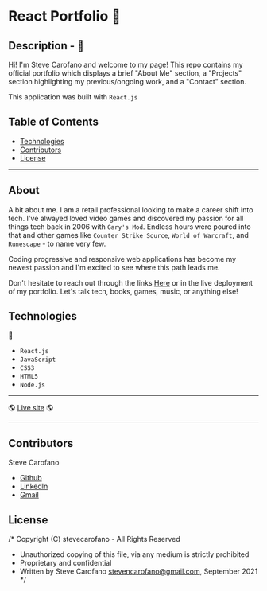 # React Portfolio :test_tube:

## Description - :page_with_curl:

Hi! I'm Steve Carofano and welcome to my page! This repo contains my official portfolio which displays
a brief "About Me" section, a "Projects" section highlighting my previous/ongoing work, and a "Contact" section.

This application was built with ```React.js```
## Table of Contents
* [Technologies](#technologies)
* [Contributors](#contributors)
* [License](#license)

---

## About

A bit about me. I am a retail professional looking to make a career shift into tech. I've alwayed loved video games and discovered my passion for all things tech back in 2006 with ```Gary's Mod```. Endless hours were poured into that and other games like ```Counter Strike Source```, ```World of Warcraft```, and ```Runescape``` - to name very few.

Coding progressive and responsive web applications has become my newest passion and I'm excited to see where this path leads me.

Don't hesitate to reach out through the links [Here](#contributors) or in the live deployment of my portfolio. Let's talk tech, books, games, music, or anything else!

## Technologies 
:iphone:
* ```React.js```
* ```JavaScript```
* ```CSS3```
* ```HTML5```
* ```Node.js```


---

:earth_americas: [Live site](https://stevecarofano.github.io/ReactPortfolio/) :earth_americas:

---


## Contributors
Steve Carofano
* [Github](https://github.com/stevecarofano)
* [LinkedIn](https://www.linkedin.com/in/steve-carofano-6708a6ba/)
* [Gmail](mailto:stevencarofano@gmail.com?subject=[Github])

## License 

/* Copyright (C) stevecarofano - All Rights Reserved
 * Unauthorized copying of this file, via any medium is strictly prohibited
 * Proprietary and confidential
 * Written by Steve Carofano <stevencarofano@gmail.com>, September 2021
 */

